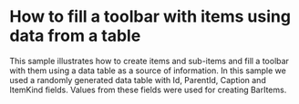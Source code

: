 # How to fill a toolbar with items using data from a table


<p>This sample illustrates how to create items and sub-items and fill a toolbar with them using a data table as a source of information. In this sample we used  a randomly generated data table with Id, ParentId, Caption and ItemKind fields. Values from these fields were used for creating BarItems.</p>

<br/>


